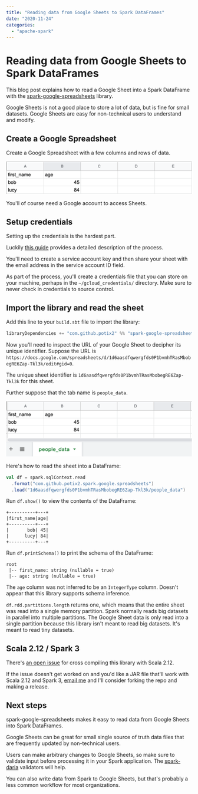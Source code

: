 ```yaml
---
title: "Reading data from Google Sheets to Spark DataFrames"
date: "2020-11-24"
categories: 
  - "apache-spark"
---
```


# Reading data from Google Sheets to Spark DataFrames

This blog post explains how to read a Google Sheet into a Spark DataFrame with the [spark-google-spreadsheets](https://github.com/potix2/spark-google-spreadsheets) library.

Google Sheets is not a good place to store a lot of data, but is fine for small datasets. Google Sheets are easy for non-technical users to understand and modify.

## Create a Google Spreadsheet

Create a Google Spreadsheet with a few columns and rows of data.

![](images/Screen-Shot-2020-11-24-at-2.25.32-PM.png)

You'll of course need a Google account to access Sheets.

## Setup credentials

Setting up the credentials is the hardest part.

Luckily [this guide](https://github.com/juampynr/google-spreadsheet-reader) provides a detailed description of the process.

You'll need to create a service account key and then share your sheet with the email address in the service account ID field.

As part of the process, you'll create a credentials file that you can store on your machine, perhaps in the `~/gcloud_credentials/` directory. Make sure to never check in credentials to source control.

## Import the library and read the sheet

Add this line to your `build.sbt` file to import the library:

```scala
libraryDependencies += "com.github.potix2" %% "spark-google-spreadsheets" % "0.6.3"
```

Now you'll need to inspect the URL of your Google Sheet to decipher its unique identifier. Suppose the URL is `https://docs.google.com/spreadsheets/d/1d6aasdfqwergfds0P1bvmhTRasMbobegRE6Zap-Tkl3k/edit#gid=0`.

The unique sheet identifier is `1d6aasdfqwergfds0P1bvmhTRasMbobegRE6Zap-Tkl3k` for this sheet.

Further suppose that the tab name is `people_data`.

![](images/Screen-Shot-2020-11-24-at-2.38.22-PM.png)

Here's how to read the sheet into a DataFrame:

```scala
val df = spark.sqlContext.read
  .format("com.github.potix2.spark.google.spreadsheets")
  .load("1d6aasdfqwergfds0P1bvmhTRasMbobegRE6Zap-Tkl3k/people_data")
```

Run `df.show()` to view the contents of the DataFrame:

```
+----------+---+
|first_name|age|
+----------+---+
|       bob| 45|
|      lucy| 84|
+----------+---+
```

Run `df.printSchema()` to print the schema of the DataFrame:

```
root
 |-- first_name: string (nullable = true)
 |-- age: string (nullable = true)
```

The `age` column was not inferred to be an `IntegerType` column. Doesn't appear that this library supports schema inference.

`df.rdd.partitions.length` returns one, which means that the entire sheet was read into a single memory partition. Spark normally reads big datasets in parallel into multiple partitions. The Google Sheet data is only read into a single partition because this library isn't meant to read big datasets. It's meant to read tiny datasets.

## Scala 2.12 / Spark 3

There's [an open issue](https://github.com/potix2/spark-google-spreadsheets/issues/24) for cross compiling this library with Scala 2.12.

If the issue doesn't get worked on and you'd like a JAR file that'll work with Scala 2.12 and Spark 3, [email me](https://github.com/MrPowers/) and I'll consider forking the repo and making a release.

## Next steps

spark-google-spreadsheets makes it easy to read data from Google Sheets into Spark DataFrames.

Google Sheets can be great for small single source of truth data files that are frequently updated by non-technical users.

Users can make arbitrary changes to Google Sheets, so make sure to validate input before processing it in your Spark application. The [spark-daria](https://github.com/MrPowers/spark-daria) validators will help.

You can also write data from Spark to Google Sheets, but that's probably a less common workflow for most organizations.
